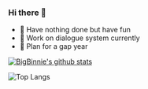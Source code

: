 

### Hi there 👋

- 🌚 Have nothing done but have fun
- 🤖 Work on dialogue system currently
- 🐰 Plan for a gap year


[![BigBinnie's github stats](https://i-github-readme-stats.vercel.app/api?username=bigbinnie&show_icons=true)](https://github.com/anuraghazra/github-readme-stats)


![Top Langs](https://i-github-readme-stats.vercel.app/api/top-langs/?username=bigbinnie&layout=compact&hide=assembly,html&langs_count=8&card_width=445)
<!--
**BigBinnie/BigBinnie** is a ✨ _special_ ✨ repository because its `README.md` (this file) appears on your GitHub profile.

Here are some ideas to get you started:

- 🔭 I’m currently working on ...
- 🌱 I’m currently learning ...
- 👯 I’m looking to collaborate on ...
- 🤔 I’m looking for help with ...
- 💬 Ask me about ...
- 📫 How to reach me: ...
- 😄 Pronouns: ...
- ⚡ Fun fact: ...
-->
